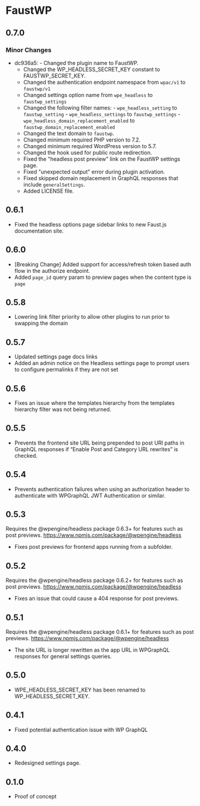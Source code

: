 # FaustWP

## 0.7.0

### Minor Changes

- dc936a5: - Changed the plugin name to FaustWP.
  - Changed the WP_HEADLESS_SECRET_KEY constant to FAUSTWP_SECRET_KEY.
  - Changed the authentication endpoint namespace from `wpac/v1` to `faustwp/v1`
  - Changed settings option name from `wpe_headless` to `faustwp_settings`
  - Changed the following filter names: - `wpe_headless_setting` to `faustwp_setting` - `wpe_headless_settings` to `faustwp_settings` - `wpe_headless_domain_replacement_enabled` to `faustwp_domain_replacement_enabled`
  - Changed the text domain to `faustwp`.
  - Changed minimum required PHP version to 7.2.
  - Changed minimum required WordPress version to 5.7.
  - Changed the hook used for public route redirection.
  - Fixed the "headless post preview" link on the FaustWP settings page.
  - Fixed "unexpected output" error during plugin activation.
  - Fixed skipped domain replacement in GraphQL responses that include `generalSettings`.
  - Added LICENSE file.

## 0.6.1

- Fixed the headless options page sidebar links to new Faust.js documentation site.

## 0.6.0

- [Breaking Change] Added support for access/refresh token based auth flow in the authorize endpoint.
- Added `page_id` query param to preview pages when the content type is `page`

## 0.5.8

- Lowering link filter priority to allow other plugins to run prior to swapping the domain

## 0.5.7

- Updated settings page docs links
- Added an admin notice on the Headless settings page to prompt users to configure permalinks if they are not set

## 0.5.6

- Fixes an issue where the templates hierarchy from the templates hierarchy filter was not being returned.

## 0.5.5

- Prevents the frontend site URL being prepended to post URI paths in GraphQL responses if “Enable Post and Category URL rewrites” is checked.

## 0.5.4

- Prevents authentication failures when using an authorization header to authenticate with WPGraphQL JWT Authentication or similar.

## 0.5.3

Requires the @wpengine/headless package 0.6.3+ for features such as post previews. https://www.npmjs.com/package/@wpengine/headless

- Fixes post previews for frontend apps running from a subfolder.

## 0.5.2

Requires the @wpengine/headless package 0.6.2+ for features such as post previews. https://www.npmjs.com/package/@wpengine/headless

- Fixes an issue that could cause a 404 response for post previews.

## 0.5.1

Requires the @wpengine/headless package 0.6.1+ for features such as post previews. https://www.npmjs.com/package/@wpengine/headless

- The site URL is longer rewritten as the app URL in WPGraphQL responses for general settings queries.

## 0.5.0

- WPE_HEADLESS_SECRET_KEY has been renamed to WP_HEADLESS_SECRET_KEY.

## 0.4.1

- Fixed potential authentication issue with WP GraphQL

## 0.4.0

- Redesigned settings page.

## 0.1.0

- Proof of concept
